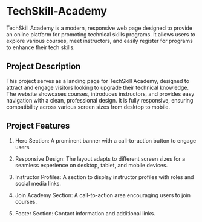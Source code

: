 # TechSkill-Academy

TechSkill Academy is a modern, responsive web page designed to provide an online platform for promoting technical skills programs. It allows users to explore various courses, meet instructors, and easily register for programs to enhance their tech skills.

## Project Description
This project serves as a landing page for TechSkill Academy, designed to attract and engage visitors looking to upgrade their technical knowledge. The website showcases courses, introduces instructors, and provides easy navigation with a clean, professional design. It is fully responsive, ensuring compatibility across various screen sizes from desktop to mobile.

## Project Features
1. Hero Section: A prominent banner with a call-to-action button to engage users.

2. Responsive Design: The layout adapts to different screen sizes for a seamless experience on desktop, tablet, and mobile devices.

3. Instructor Profiles: A section to display instructor profiles with roles and social media links.

4. Join Academy Section: A call-to-action area encouraging users to join courses.

5. Footer Section: Contact information and additional links.
